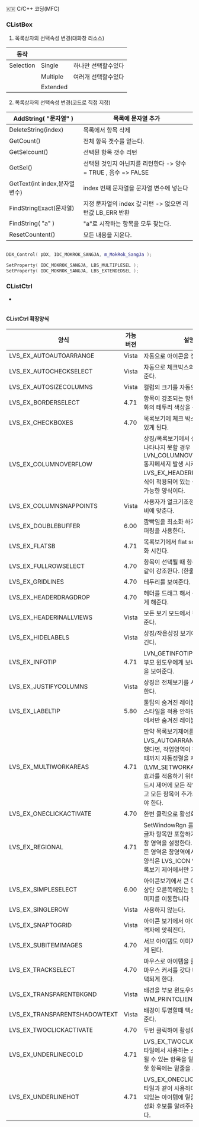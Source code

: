 :kr: C/C++ 코딩(MFC)



### CListBox

1. 목록상자의 선택속성 변경(대화창 리소스)

| 동작 |   |   |  
| --- | --- | --- |  
| Selection | Single    | 하나만 선택할수있다 |  
|           | Multiple  | 여러개 선택할수있다 |  
|           | Extended  |                   |  

2. 목록상자의 선택속성 변경(코드로 직접 지정)

| AddString( "문자열" ) | 목록에 문자열 추가 |  
| --- | --- |  
| DeleteString(index) | 목록에서 항목 삭제 |  
| GetCount() | 전체 항목 갯수를 얻는다. |  
| GetSelcount() | 선택된 항목 갯수 리턴 |  
| GetSel() | 선택된 것인지 아닌지를 리턴한다 -> 양수 = TRUE , 음수 => FALSE |  
| GetText(int index,문자열변수) | index 번째 문자열을 문자열 변수에 넣는다 |  
| FindStringExact(문자열) | 지정 문자열의 index 값 리턴 -> 없으면 리턴값 LB_ERR 반환 |  
| FindString( "a" ) | "a"로 시작하는 항목을 모두 찾는다. |  
| ResetCountent() | 모든 내용을 지운다. |


``` C++

DDX_Control( pDX, IDC_MOKROK_SANGJA, m_MokRok_SangJa );

SetProperty( IDC_MOKROK_SANGJA, LBS_MULTIPLESEL );
SetProperty( IDC_MOKROK_SANGJA, LBS_EXTENDEDSEL );


```

### CListCtrl

- 

``` C++


```

#### CListCtrl 확장양식

| 양식 | 가능 버전 | 설명 |  
| --- | --- | --- |  
| LVS_EX_AUTOAUTOARRANGE | Vista | 자동으로 아이콘을 정리해 준다. |  
| LVS_EX_AUTOCHECKSELECT | Vista | 자동으로 체크박스의 클릭을 지원해 준다. |  
| LVS_EX_AUTOSIZECOLUMNS | Vista | 컬럼의 크기를 자동으로 맞춰준다. |  
| LVS_EX_BORDERSELECT | 4.71 | 항목이 강조되는 항목이 아닌 항목 변화의 테두리 색상을 선택 |  
| LVS_EX_CHECKBOXES | 4.70 | 목록보기에 체크 박스를 사용 할 수 있게 된다.
| LVS_EX_COLUMNOVERFLOW |  | 상징/목록보기에서 상징이 화면에 다 나타나지 못할 경우 LVN_COLUMNOVERFLOWCLICK 통지메세지 발생 시켜준다. LVS_EX_HEADERINALLVIEWS 양식이 적용되어 있는 상태에서만 사용가능한 양식이다. |  
| LVS_EX_COLUMNSNAPPOINTS | Vista | 사용자가 열크기조정 할때 최소열너비에 맞춘다. |  
| LVS_EX_DOUBLEBUFFER | 6.00 | 깜빡임을 최소화 하기 위하여 이중버퍼링을 사용한다. |  
| LVS_EX_FLATSB | 4.71 | 목록보기에서 flat scroll bar 를 활성화 시킨다. |  
| LVS_EX_FULLROWSELECT | 4.70 | 항목이 선택될 때 항목과 하위항목을 같이 강조한다. (한줄 전체 선택) |  
| LVS_EX_GRIDLINES | 4.70 | 테두리를 보여준다. |  
| LVS_EX_HEADERDRAGDROP | 4.70 | 헤더를 드래그 해서 순서를 바꿀수 있게 해준다. |  
| LVS_EX_HEADERINALLVIEWS | Vista | 모든 보기 모드에서 컬럼 헤더를 보여준다. |  
| LVS_EX_HIDELABELS | Vista | 상징/작은상징 보기에서 레이블을 숨긴다. |  
| LVS_EX_INFOTIP | 4.71 | LVN_GETINFOTIP 통지 메세지를 부모 윈도우에게 보내 아이템의 툴팁을 보여준다. |  
| LVS_EX_JUSTIFYCOLUMNS | Vista | 상징은 전체보기를 사용한 열로 정렬한다. |  
| LVS_EX_LABELTIP | 5.80 | 툴팁의 숨겨진 레이블을 펼친다. 이 스타일을 적용 안하면 큰 아이콘 모드에서만 숨겨진 레이블을 펼친다. |  
| LVS_EX_MULTIWORKAREAS | 4.71 | 만약 목록보기제어를 LVS_AUTOARRANGE 양식으로 정했다면, 작업영역이 하나 이상 정의될 때까지 자동정렬을 제어하지 않는다.(LVM_SETWORKAREAS 를 보라). 효과를 적용하기 위해, 이 양식은 반드시 제어에 모든 작업영역이 정의되고 모든 항목이 추가되기 전에 설정해야 한다. |  
| LVS_EX_ONECLICKACTIVATE | 4.70 | 한번 클릭으로 활성화 시킨다. |  
| LVS_EX_REGIONAL | 4.71 | SetWindowRgn 를 사용한 상징과 글자 항목만 포함하기 위해 목록보기창 영역을 설정한다. 항목이 아닌 모든 영역은 창영역에서 제외된다. 이 양식은 LVS_ICON 양식을 사용한 목록보기 제어에서만 가능하다. |  
| LVS_EX_SIMPLESELECT | 6.00 | 아이콘보기에서 큰 아이콘 렌더링의 상단 오른쪽에있는 컨트롤의 상태 이미지를 이동합니다 |  
| LVS_EX_SINGLEROW | Vista | 사용하지 않는다. |  
| LVS_EX_SNAPTOGRID | Vista | 아이콘 보기에서 아이콘이 자동으로 격자에 맞춰진다. |  
| LVS_EX_SUBITEMIMAGES | 4.70 | 서브 아이템도 이미지를 사용할 수 있게 된다. |  
| LVS_EX_TRACKSELECT | 4.70 | 마우스로 아이템을 클릭하지 않아도 마우스 커서를 갖다 대면 자동으로 선택되게 한다. |  
| LVS_EX_TRANSPARENTBKGND | Vista | 배경을 부모 윈도우의 WM_PRINTCLIENT 에서 그린다. |  
| LVS_EX_TRANSPARENTSHADOWTEXT | Vista | 배경이 투명할때 텍스트에 그림자를 준다. |  
| LVS_EX_TWOCLICKACTIVATE | 4.70 | 두번 클릭하여 활성화 시킨다. |  
| LVS_EX_UNDERLINECOLD | 4.71 | LVS_EX_TWOCLICKACTIVATE 스타일에서 사용하는 스타일로 활성화 될 수 있는 항목을 밑줄로 보여주되 핫 항목에는 밑줄을 그어주지 않는다. |  
| LVS_EX_UNDERLINEHOT | 4.71 | LVS_EX_ONECLICKACTIVATE 스타일과 같이 사용하며 마우스가 오버되있는 아이템에 밑줄을 그어주어 활성화 후보를 알려주는 시각적 효과이다. |  



